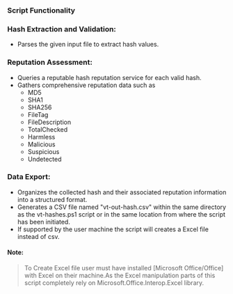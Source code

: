 ### Script Functionality

### Hash Extraction and Validation:

- Parses the given input file to extract hash values.

### Reputation Assessment:

- Queries a reputable hash reputation service for each valid hash.
- Gathers comprehensive reputation data such as
  - MD5
  - SHA1
  - SHA256
  - FileTag
  - FileDescription
  - TotalChecked
  - Harmless
  - Malicious
  - Suspicious
  - Undetected

### Data Export:

- Organizes the collected hash and their associated reputation information into a structured format.
- Generates a CSV file named "vt-out-hash.csv" within the same directory as the vt-hashes.ps1 script or in the same location from where the script has been initiated.
- If supported by the user machine the script will creates a Excel file instead of csv.

#### Note:

> To Create Excel file user must have installed [Microsoft Office/Office] with Excel on their machine.As the Excel manipulation parts of this script completely rely on Microsoft.Office.Interop.Excel library.
